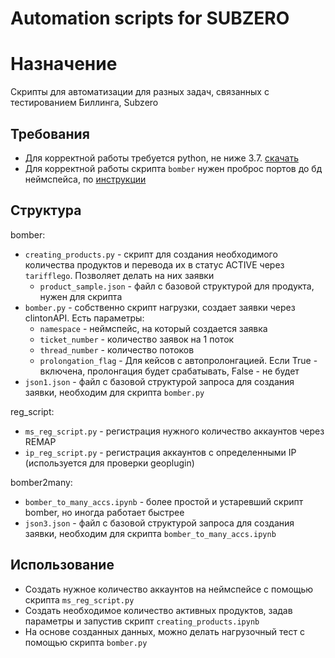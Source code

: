 # Automation scripts for SUBZERO
# Назначение
Скрипты для автоматизации для разных задач, связанных с тестированием Биллинга, Subzero


## Требования
* Для корректной работы требуется python, не ниже 3.7. [скачать](https://www.python.org/downloads/)
* Для корректной работы скрипта `bomber` нужен проброс портов до бд неймспейса, по [инструкции](https://lognex.atlassian.net/wiki/spaces/SPC1/pages/1488978387/PostgreSQL+OpenShift)

## Структура
bomber:
* `creating_products.py` - скрипт для создания необходимого количества продуктов и перевода их в статус ACTIVE через `tarifflego`. Позволяет делать на них заявки
  * `product_sample.json` - файл с базовой структурой для продукта, нужен для скрипта
* `bomber.py` - собственно скрипт нагрузки, создает заявки через clintonAPI. Есть параметры:
  * `namespace` - неймспейс, на который создается заявка 
  * `ticket_number` - количество заявок на 1 поток 
  * `thread_number` - количество потоков 
  * `prolongation_flag` - Для кейсов с автопролонгацией. Если True - включена, пролонгация будет срабатывать, False - не будет
* `json1.json` - файл с базовой структурой запроса для создания заявки, необходим для скрипта `bomber.py`

reg_script:
* `ms_reg_script.py` - регистрация нужного количество аккаунтов через REMAP
* `ip_reg_script.py` - регистрация аккаунтов с определенными IP (используется для проверки geoplugin)

bomber2many:
* `bomber_to_many_accs.ipynb` - более простой и устаревший скрипт bomber, но иногда работает быстрее
* `json3.json` - файл с базовой структурой запроса для создания заявки, необходим для скрипта `bomber_to_many_accs.ipynb`

## Использование
* Создать нужное количество аккаунтов на неймспейсе с помощью скрипта `ms_reg_script.py`
* Создать необходимое количество активных продуктов, задав параметры и запустив скрипт `creating_products.ipynb`
* На основе созданных данных, можно делать нагрузочный тест с помощью скрипта `bomber.py`

